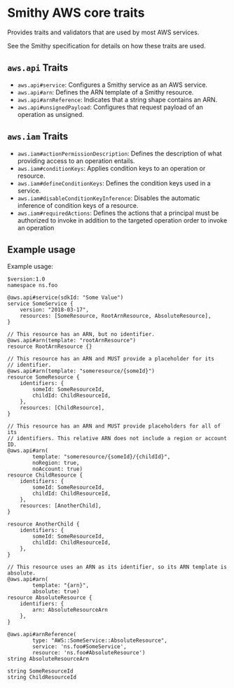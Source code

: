 # Smithy AWS core traits

Provides traits and validators that are used by most AWS services.

See the Smithy specification for details on how these traits are used.

## `aws.api` Traits

* `aws.api#service`: Configures a Smithy service as an AWS service.
* `aws.api#arn`: Defines the ARN template of a Smithy resource.
* `aws.api#arnReference`: Indicates that a string shape contains an ARN.
* `aws.api#unsignedPayload`: Configures that request payload of an
  operation as unsigned.

## `aws.iam` Traits

* `aws.iam#actionPermissionDescription`: Defines the description of what
  providing access to an operation entails.
* `aws.iam#conditionKeys`: Applies condition keys to an operation or resource.
* `aws.iam#defineConditionKeys`: Defines the condition keys used in
  a service.
* `aws.iam#disableConditionKeyInference`: Disables the automatic inference of
  condition keys of a resource.
* `aws.iam#requiredActions`: Defines the actions that a principal must be
  authorized to invoke in addition to the targeted operation order to invoke
  an operation

## Example usage

Example usage:

```smithy
$version:1.0
namespace ns.foo

@aws.api#service(sdkId: "Some Value")
service SomeService {
    version: "2018-03-17",
    resources: [SomeResource, RootArnResource, AbsoluteResource],
}

// This resource has an ARN, but no identifier.
@aws.api#arn(template: "rootArnResource")
resource RootArnResource {}

// This resource has an ARN and MUST provide a placeholder for its
// identifier.
@aws.api#arn(template: "someresource/{someId}")
resource SomeResource {
    identifiers: {
        someId: SomeResourceId,
        childId: ChildResourceId,
    },
    resources: [ChildResource],
}

// This resource has an ARN and MUST provide placeholders for all of its
// identifiers. This relative ARN does not include a region or account ID.
@aws.api#arn(
        template: "someresource/{someId}/{childId}",
        noRegion: true,
        noAccount: true)
resource ChildResource {
    identifiers: {
        someId: SomeResourceId,
        childId: ChildResourceId,
    },
    resources: [AnotherChild],
}

resource AnotherChild {
    identifiers: {
        someId: SomeResourceId,
        childId: ChildResourceId,
    },
}

// This resource uses an ARN as its identifier, so its ARN template is absolute.
@aws.api#arn(
        template: "{arn}",
        absolute: true)
resource AbsoluteResource {
    identifiers: {
        arn: AbsoluteResourceArn
    },
}

@aws.api#arnReference(
        type: "AWS::SomeService::AbsoluteResource",
        service: 'ns.foo#SomeService',
        resource: 'ns.foo#AbsoluteResource')
string AbsoluteResourceArn

string SomeResourceId
string ChildResourceId
```
